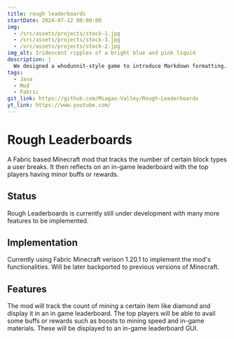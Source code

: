 ```yaml
---
title: rough leaderboards
startDate: 2024-07-12 00:00:00
img:
  - /src/assets/projects/stock-1.jpg
  - /src/assets/projects/stock-3.jpg
  - /src/assets/projects/stock-2.jpg
img_alt: Iridescent ripples of a bright blue and pink liquid
description: |
  We designed a whodunnit-style game to introduce Markdown formatting. Suspense — suspicion — syntax!
tags:
  - Java
  - Mod
  - Fabric
git_link: https://github.com/Miagao-Valley/Rough-Leaderboards
yt_link: https://www.youtube.com/
---
```


# Rough Leaderboards

A Fabric based Minecraft mod that tracks the number of certain block types a user breaks. It then reflects on an in-game leaderboard with the top players having minor buffs or rewards.

## Status

Rough Leaderboards is currently still under development with many more features to be implemented.


## Implementation

Currently using Fabric Minecraft verison 1.20.1 to implement the mod's functionalities. Will be later backported to previous versions of Minecraft.


## Features

The mod will track the count of mining a certain item like diamond and display it in an in game leaderboard. The top players will be able to avail some buffs or rewards such as boosts to mining speed and in-game materials. These will be displayed to an in-game leaderboard GUI.

